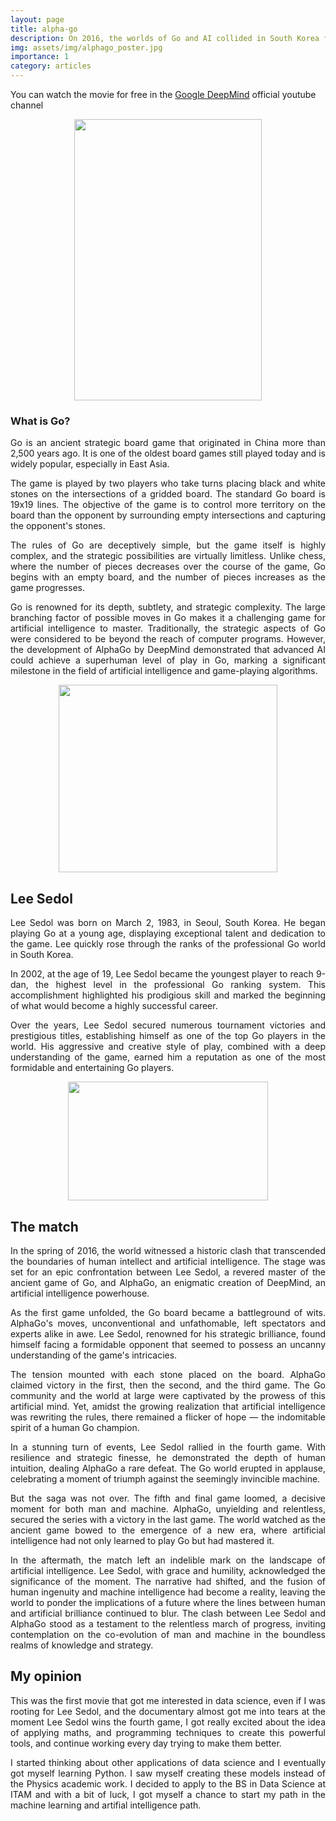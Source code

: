 ```yaml
---
layout: page
title: alpha-go
description: On 2016, the worlds of Go and AI collided in South Korea for an best-of-five-game competition. Hundreds of millions of people around the world watched as a legendary Go master took on an unproven AI challenger for the first time in history.
img: assets/img/alphago_poster.jpg
importance: 1
category: articles
---
```



You can watch the movie for free in the [Google DeepMind](https://www.youtube.com/watch?v=WXuK6gekU1Y&ab_channel=GoogleDeepMind) official youtube channel

<center>
  <img src="https://m.media-amazon.com/images/M/MV5BYTU3ZjUxM2MtZWQ5OS00NDQxLTlhZDMtYzY3OTE4ZDY0NWM1XkEyXkFqcGdeQXVyMTc2NDg4MTU@._V1_.jpg" alt="" style="width:300px; height:450px;">
</center>


### What is Go?
<div style="text-align: justify;">
<p>
Go is an ancient strategic board game that originated in China more than 2,500 years ago. It is one of the oldest board games still played today and is widely popular, especially in East Asia.
</p>
<p>
The game is played by two players who take turns placing black and white stones on the intersections of a gridded board. The standard Go board is 19x19 lines. The objective of the game is to control more territory on the board than the opponent by surrounding empty intersections and capturing the opponent's stones.
</p>
<p>
The rules of Go are deceptively simple, but the game itself is highly complex, and the strategic possibilities are virtually limitless. Unlike chess, where the number of pieces decreases over the course of the game, Go begins with an empty board, and the number of pieces increases as the game progresses.
</p>
<p>
Go is renowned for its depth, subtlety, and strategic complexity. The large branching factor of possible moves in Go makes it a challenging game for artificial intelligence to master. Traditionally, the strategic aspects of Go were considered to be beyond the reach of computer programs. However, the development of AlphaGo by DeepMind demonstrated that advanced AI could achieve a superhuman level of play in Go, marking a significant milestone in the field of artificial intelligence and game-playing algorithms.
</p>

</div>

<center>
  <img src="https://news.cgtn.com/news/3d41444e35597a4d7a41544f786b444e7a417a4e31457a6333566d54/img/fa218c4dc94f43138c9a19eed0f28cc0/fa218c4dc94f43138c9a19eed0f28cc0.jpg" alt="" style="width:350px; height:300px;">
</center>

## Lee Sedol
<div style="text-align: justify;">
<p>
Lee Sedol was born on March 2, 1983, in Seoul, South Korea. He began playing Go at a young age, displaying exceptional talent and dedication to the game. Lee quickly rose through the ranks of the professional Go world in South Korea.
</p>

<p>
In 2002, at the age of 19, Lee Sedol became the youngest player to reach 9-dan, the highest level in the professional Go ranking system. This accomplishment highlighted his prodigious skill and marked the beginning of what would become a highly successful career.
</p>

<p>
Over the years, Lee Sedol secured numerous tournament victories and prestigious titles, establishing himself as one of the top Go players in the world. His aggressive and creative style of play, combined with a deep understanding of the game, earned him a reputation as one of the most formidable and entertaining Go players.
</p>

</div>
<center>
  <img src="https://hoydia.com.ar/wp-content/uploads/2020/09/rodriguezpag9web.jpg" alt="" style="width:320px; height:190px;">
</center>

## The match 
<div style="text-align: justify;">
 <p>In the spring of 2016, the world witnessed a historic clash that transcended the boundaries of human intellect and artificial intelligence. The stage was set for an epic confrontation between Lee Sedol, a revered master of the ancient game of Go, and AlphaGo, an enigmatic creation of DeepMind, an artificial intelligence powerhouse.</p>

  <p>As the first game unfolded, the Go board became a battleground of wits. AlphaGo's moves, unconventional and unfathomable, left spectators and experts alike in awe. Lee Sedol, renowned for his strategic brilliance, found himself facing a formidable opponent that seemed to possess an uncanny understanding of the game's intricacies.</p>

  <p>The tension mounted with each stone placed on the board. AlphaGo claimed victory in the first, then the second, and the third game. The Go community and the world at large were captivated by the prowess of this artificial mind. Yet, amidst the growing realization that artificial intelligence was rewriting the rules, there remained a flicker of hope — the indomitable spirit of a human Go champion.</p>

  <p>In a stunning turn of events, Lee Sedol rallied in the fourth game. With resilience and strategic finesse, he demonstrated the depth of human intuition, dealing AlphaGo a rare defeat. The Go world erupted in applause, celebrating a moment of triumph against the seemingly invincible machine.</p>

  <p>But the saga was not over. The fifth and final game loomed, a decisive moment for both man and machine. AlphaGo, unyielding and relentless, secured the series with a victory in the last game. The world watched as the ancient game bowed to the emergence of a new era, where artificial intelligence had not only learned to play Go but had mastered it.</p>

  <p>In the aftermath, the match left an indelible mark on the landscape of artificial intelligence. Lee Sedol, with grace and humility, acknowledged the significance of the moment. The narrative had shifted, and the fusion of human ingenuity and machine intelligence had become a reality, leaving the world to ponder the implications of a future where the lines between human and artificial brilliance continued to blur. The clash between Lee Sedol and AlphaGo stood as a testament to the relentless march of progress, inviting contemplation on the co-evolution of man and machine in the boundless realms of knowledge and strategy.</p>
</div>

## My opinion
<div style="text-align: justify;">
 <p>This was the first movie that got me interested in data science, even if I was rooting for Lee Sedol, and the documentary almost got me into tears at the moment Lee Sedol wins the fourth game, I got really excited about the idea of applying maths, and programming techniques to create this powerful tools, and continue working every day trying to make them better. </p>

<p>
I started thinking about other applications of data science and I eventually got myself learning Python. I saw myself creating these models instead of the Physics academic work. I decided to apply to the BS in Data Science at ITAM and with a bit of luck, I got myself a chance to start my path in the machine learning and artifial intelligence path.
</p>

</div>